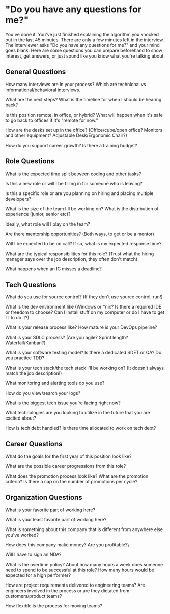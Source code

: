 # "Do you have any questions for me?"

You've done it. You've just finished explaining the algorithm you knocked out in the last 45 minutes. There are only a few minutes left in the interview. The interviewer asks "Do you have any questions for me?" and your mind goes blank. Here are some questions you can prepare beforehand to show interest, get answers, or just sound like you know what you're talking about.


## General Questions
How many interviews are in your process? Which are technichal vs informational/behavioral interviews.

What are the next steps? What is the timeline for when I should be hearing back?

Is this position remote, in office, or hybrid? What will happen when it's safe to go back to offices if it's "remote for now."

How are the desks set up in the office? (Office/cube/open office? Monitors and other equipment? Adjustable Desk/Ergonomic Chair?)

How do you support career growth? Is there a training budget?


## Role Questions
What is the expected time split between coding and other tasks?

Is this a new role or will I be filling in for someone who is leaving?

Is this a specific role or are you planning on hiring and placing multiple developers?

What is the size of the team I'll be working on? What is the distribution of experience (junior, senior etc)?

Ideally, what role will I play on the team?

Are there mentorship opportunities? (Both ways, to get or be a mentor)

Will I be expected to be on call? If so, what is my expected response time?

What are the typical responsibilities for this role? (Trust what the hiring manager says over the job description, they often don't match)

What happens when an IC misses a deadline?


## Tech Questions
What do you use for source control? (If they don't use source control, run!)

What is the dev environment like (Windows or \*nix? Is there a required IDE or freedom to choose? Can I install stuff on my computer or do I have to get IT to do it?)

What is your release process like? How mature is your DevOps pipeline?

What is your SDLC process? (Are you agile? Sprint length? Waterfall/Kanban?)

What is your software testing model? Is there a dedicated SDET or QA? Do you practice TDD?

What is your tech stack/the tech stack I'll be working on? (It doesn't always match the job description!)

What monitoring and alerting tools do you use?

How do you view/search your logs?

What is the biggest tech issue you’re facing right now?

What technologies are you looking to utilize in the future that you are excited about?

How is tech debt handled? Is there time allocated to work on tech debt?


## Career Questions

What do the goals for the first year of this position look like?

What are the possible career progressions from this role? 

What does the promotion process look like? What are the promotion criteria? Is there a cap on the number of promotions per cycle?


## Organization Questions
What is your favorite part of working here? 

What is your least favorite part of working here? 

What is something about this company that is different from anywhere else you've worked?

How does this company make money? Are you profitable?\

Will I have to sign an NDA?

What is the overtime policy? About how many hours a week does someone need to spend to be successful at this role? How many hours would be expected for a high performer?

How are project requirements delivered to engineering teams? Are engineers involved in the process or are they dictated from customers/product teams?

How flexible is the process for moving teams? 	
